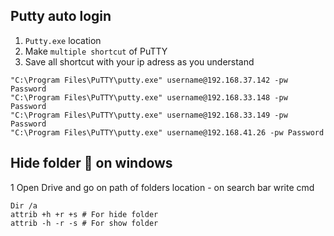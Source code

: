 ## Putty auto login

1. `Putty.exe` location
2. Make `multiple shortcut` of PuTTY
3. Save all shortcut with your ip adress as you understand 

```
"C:\Program Files\PuTTY\putty.exe" username@192.168.37.142 -pw Password 
"C:\Program Files\PuTTY\putty.exe" username@192.168.33.148 -pw Password 
"C:\Program Files\PuTTY\putty.exe" username@192.168.33.149 -pw Password 
"C:\Program Files\PuTTY\putty.exe" username@192.168.41.26 -pw Password 
```

## Hide folder 📁 on windows 

1 Open Drive and go on path of folders location - on search bar write cmd

<!-- check hidden folders -->
<!-- folder_name hide folder cmd-->

```
Dir /a 
attrib +h +r +s # For hide folder
attrib -h -r -s # For show folder 
```
